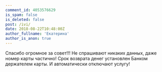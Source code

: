 ```yaml
---
comment_id: 4053576629
is_spam: false
is_deleted: false
post: /ivi/
date: 2018-08-22T10:48:00Z
author_fullname: 'Екатерина'
author_is_anon: true
---
```


<p>Спасибо огромное за совет!!! Не спрашивают никаких данных, даже номер карты частично! Срок возврата денег установлен Банком держателем карты. И автоматически отключают услугу!</p>

